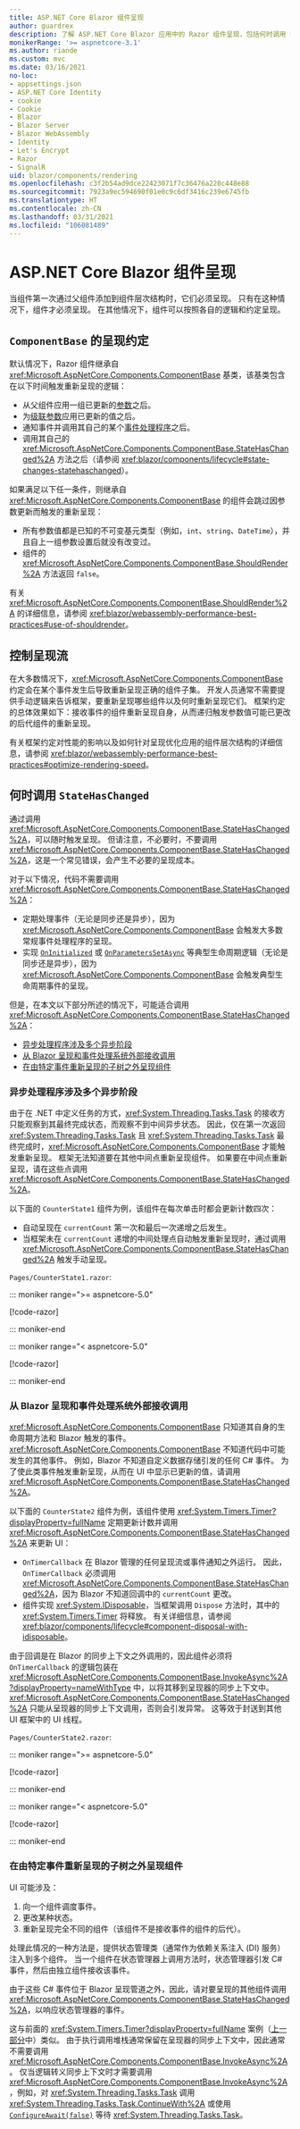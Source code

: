 ```yaml
---
title: ASP.NET Core Blazor 组件呈现
author: guardrex
description: 了解 ASP.NET Core Blazor 应用中的 Razor 组件呈现，包括何时调用 StateHasChanged。
monikerRange: '>= aspnetcore-3.1'
ms.author: riande
ms.custom: mvc
ms.date: 03/16/2021
no-loc:
- appsettings.json
- ASP.NET Core Identity
- cookie
- Cookie
- Blazor
- Blazor Server
- Blazor WebAssembly
- Identity
- Let's Encrypt
- Razor
- SignalR
uid: blazor/components/rendering
ms.openlocfilehash: c3f2b54ad9dce22423071f7c36476a220c448e88
ms.sourcegitcommit: 7923a9ec594690f01e0c9c6df3416c239e6745fb
ms.translationtype: HT
ms.contentlocale: zh-CN
ms.lasthandoff: 03/31/2021
ms.locfileid: "106081489"
---
```

# <a name="aspnet-core-blazor-component-rendering"></a>ASP.NET Core Blazor 组件呈现

当组件第一次通过父组件添加到组件层次结构时，它们必须呈现。 只有在这种情况下，组件才必须呈现。 在其他情况下，组件可以按照各自的逻辑和约定呈现。

## <a name="rendering-conventions-for-componentbase"></a>`ComponentBase` 的呈现约定

默认情况下，Razor 组件继承自 <xref:Microsoft.AspNetCore.Components.ComponentBase> 基类，该基类包含在以下时间触发重新呈现的逻辑：

* 从父组件应用一组已更新的[参数](xref:blazor/components/data-binding#binding-with-component-parameters)之后。
* 为[级联参数](xref:blazor/components/cascading-values-and-parameters)应用已更新的值之后。
* 通知事件并调用其自己的某个[事件处理程序](xref:blazor/components/event-handling)之后。
* 调用其自己的 <xref:Microsoft.AspNetCore.Components.ComponentBase.StateHasChanged%2A> 方法之后（请参阅 <xref:blazor/components/lifecycle#state-changes-statehaschanged>）。

如果满足以下任一条件，则继承自 <xref:Microsoft.AspNetCore.Components.ComponentBase> 的组件会跳过因参数更新而触发的重新呈现：

* 所有参数值都是已知的不可变基元类型（例如，`int`、`string`、`DateTime`），并且自上一组参数设置后就没有改变过。
* 组件的 <xref:Microsoft.AspNetCore.Components.ComponentBase.ShouldRender%2A> 方法返回 `false`。

有关 <xref:Microsoft.AspNetCore.Components.ComponentBase.ShouldRender%2A> 的详细信息，请参阅 <xref:blazor/webassembly-performance-best-practices#use-of-shouldrender>。

## <a name="control-the-rendering-flow"></a>控制呈现流

在大多数情况下，<xref:Microsoft.AspNetCore.Components.ComponentBase> 约定会在某个事件发生后导致重新呈现正确的组件子集。 开发人员通常不需要提供手动逻辑来告诉框架，要重新呈现哪些组件以及何时重新呈现它们。 框架约定的总体效果如下：接收事件的组件重新呈现自身，从而递归触发参数值可能已更改的后代组件的重新呈现。

有关框架约定对性能的影响以及如何针对呈现优化应用的组件层次结构的详细信息，请参阅 <xref:blazor/webassembly-performance-best-practices#optimize-rendering-speed>。

## <a name="when-to-call-statehaschanged"></a>何时调用 `StateHasChanged`

通过调用 <xref:Microsoft.AspNetCore.Components.ComponentBase.StateHasChanged%2A>，可以随时触发呈现。 但请注意，不必要时，不要调用 <xref:Microsoft.AspNetCore.Components.ComponentBase.StateHasChanged%2A>，这是一个常见错误，会产生不必要的呈现成本。

对于以下情况，代码不需要调用 <xref:Microsoft.AspNetCore.Components.ComponentBase.StateHasChanged%2A>：

* 定期处理事件（无论是同步还是异步），因为 <xref:Microsoft.AspNetCore.Components.ComponentBase> 会触发大多数常规事件处理程序的呈现。
* 实现 [`OnInitialized`](xref:blazor/components/lifecycle#component-initialization-oninitializedasync) 或 [`OnParametersSetAsync`](xref:blazor/components/lifecycle#after-parameters-are-set-onparameterssetasync) 等典型生命周期逻辑（无论是同步还是异步），因为 <xref:Microsoft.AspNetCore.Components.ComponentBase> 会触发典型生命周期事件的呈现。

但是，在本文以下部分所述的情况下，可能适合调用 <xref:Microsoft.AspNetCore.Components.ComponentBase.StateHasChanged%2A>：

* [异步处理程序涉及多个异步阶段](#an-asynchronous-handler-involves-multiple-asynchronous-phases)
* [从 Blazor 呈现和事件处理系统外部接收调用](#receiving-a-call-from-something-external-to-the-blazor-rendering-and-event-handling-system)
* [在由特定事件重新呈现的子树之外呈现组件](#to-render-a-component-outside-the-subtree-thats-rerendered-by-a-particular-event)

### <a name="an-asynchronous-handler-involves-multiple-asynchronous-phases"></a>异步处理程序涉及多个异步阶段

由于在 .NET 中定义任务的方式，<xref:System.Threading.Tasks.Task> 的接收方只能观察到其最终完成状态，而观察不到中间异步状态。 因此，仅在第一次返回 <xref:System.Threading.Tasks.Task> 且 <xref:System.Threading.Tasks.Task> 最终完成时，<xref:Microsoft.AspNetCore.Components.ComponentBase> 才能触发重新呈现。 框架无法知道要在其他中间点重新呈现组件。 如果要在中间点重新呈现，请在这些点调用 <xref:Microsoft.AspNetCore.Components.ComponentBase.StateHasChanged%2A>。

以下面的 `CounterState1` 组件为例，该组件在每次单击时都会更新计数四次：

* 自动呈现在 `currentCount` 第一次和最后一次递增之后发生。
* 当框架未在 `currentCount` 递增的中间处理点自动触发重新呈现时，通过调用 <xref:Microsoft.AspNetCore.Components.ComponentBase.StateHasChanged%2A> 触发手动呈现。

`Pages/CounterState1.razor`:

::: moniker range=">= aspnetcore-5.0"

[!code-razor[](~/blazor/common/samples/5.x/BlazorSample_WebAssembly/Pages/rendering/CounterState1.razor?highlight=17,21,25,29)]

::: moniker-end

::: moniker range="< aspnetcore-5.0"

[!code-razor[](~/blazor/common/samples/3.x/BlazorSample_WebAssembly/Pages/rendering/CounterState1.razor?highlight=17,21,25,29)]

::: moniker-end

### <a name="receiving-a-call-from-something-external-to-the-blazor-rendering-and-event-handling-system"></a>从 Blazor 呈现和事件处理系统外部接收调用

<xref:Microsoft.AspNetCore.Components.ComponentBase> 只知道其自身的生命周期方法和 Blazor 触发的事件。 <xref:Microsoft.AspNetCore.Components.ComponentBase> 不知道代码中可能发生的其他事件。 例如，Blazor 不知道自定义数据存储引发的任何 C# 事件。 为了使此类事件触发重新呈现，从而在 UI 中显示已更新的值，请调用 <xref:Microsoft.AspNetCore.Components.ComponentBase.StateHasChanged%2A>。

以下面的 `CounterState2` 组件为例，该组件使用 <xref:System.Timers.Timer?displayProperty=fullName> 定期更新计数并调用 <xref:Microsoft.AspNetCore.Components.ComponentBase.StateHasChanged%2A> 来更新 UI：

* `OnTimerCallback` 在 Blazor 管理的任何呈现流或事件通知之外运行。 因此，`OnTimerCallback` 必须调用 <xref:Microsoft.AspNetCore.Components.ComponentBase.StateHasChanged%2A>，因为 Blazor 不知道回调中的 `currentCount` 更改。
* 组件实现 <xref:System.IDisposable>，当框架调用 `Dispose` 方法时，其中的 <xref:System.Timers.Timer> 将释放。 有关详细信息，请参阅 <xref:blazor/components/lifecycle#component-disposal-with-idisposable>。

由于回调是在 Blazor 的同步上下文之外调用的，因此组件必须将 `OnTimerCallback` 的逻辑包装在 <xref:Microsoft.AspNetCore.Components.ComponentBase.InvokeAsync%2A?displayProperty=nameWithType> 中，以将其移到呈现器的同步上下文中。 <xref:Microsoft.AspNetCore.Components.ComponentBase.StateHasChanged%2A> 只能从呈现器的同步上下文调用，否则会引发异常。 这等效于封送到其他 UI 框架中的 UI 线程。

`Pages/CounterState2.razor`:

::: moniker range=">= aspnetcore-5.0"

[!code-razor[](~/blazor/common/samples/5.x/BlazorSample_WebAssembly/Pages/rendering/CounterState2.razor?highlight=26)]

::: moniker-end

::: moniker range="< aspnetcore-5.0"

[!code-razor[](~/blazor/common/samples/3.x/BlazorSample_WebAssembly/Pages/rendering/CounterState2.razor?highlight=26)]

::: moniker-end

### <a name="to-render-a-component-outside-the-subtree-thats-rerendered-by-a-particular-event"></a>在由特定事件重新呈现的子树之外呈现组件

UI 可能涉及：

1. 向一个组件调度事件。
1. 更改某种状态。
1. 重新呈现完全不同的组件（该组件不是接收事件的组件的后代）。

处理此情况的一种方法是，提供状态管理类（通常作为依赖关系注入 (DI) 服务）注入到多个组件。 当一个组件在状态管理器上调用方法时，状态管理器引发 C# 事件，然后由独立组件接收该事件。

由于这些 C# 事件位于 Blazor 呈现管道之外，因此，请对要呈现的其他组件调用 <xref:Microsoft.AspNetCore.Components.ComponentBase.StateHasChanged%2A>，以响应状态管理器的事件。

这与前面的 <xref:System.Timers.Timer?displayProperty=fullName> 案例（[上一部分](#receiving-a-call-from-something-external-to-the-blazor-rendering-and-event-handling-system)中）类似。 由于执行调用堆栈通常保留在呈现器的同步上下文中，因此通常不需要调用 <xref:Microsoft.AspNetCore.Components.ComponentBase.InvokeAsync%2A>。 仅当逻辑转义同步上下文时才需要调用 <xref:Microsoft.AspNetCore.Components.ComponentBase.InvokeAsync%2A>，例如，对 <xref:System.Threading.Tasks.Task> 调用 <xref:System.Threading.Tasks.Task.ContinueWith%2A> 或使用 [`ConfigureAwait(false)`](xref:System.Threading.Tasks.Task.ConfigureAwait%2A) 等待 <xref:System.Threading.Tasks.Task>。
